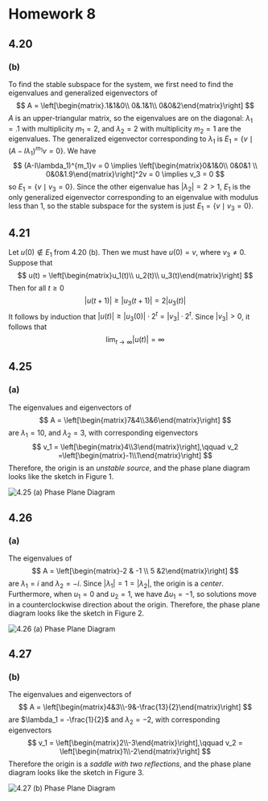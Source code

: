 # Homework 8

## 4.20

### (b)

To find the stable subspace for the system, we first need to find the eigenvalues and generalized eigenvectors of
$$
A = \left[\begin{matrix}.1&1&0\\ 0&.1&1\\ 0&0&2\end{matrix}\right]
$$
$A$ is an upper-triangular matrix, so the eigenvalues are on the diagonal: $\lambda_1 = .1$ with multiplicity $m_1 = 2$, and $\lambda_2 = 2$ with multiplicity $m_2 = 1$ are the eigenvalues. The generalized eigenvector corresponding to $\lambda_1$ is $E_1 = \{v \mid (A-I\lambda_1)^{m_1}v = 0\}$. We have
$$
(A-I\lambda_1)^{m_1}v = 0 \implies \left[\begin{matrix}0&1&0\\ 0&0&1 \\ 0&0&1.9\end{matrix}\right]^2v = 0 \implies v_3 = 0
$$
so $E_1 = \{v \mid v_3 = 0\}$. Since the other eigenvalue has $|\lambda_2| = 2> 1$, $E_1$ is the only generalized eigenvector corresponding to an eigenvalue with modulus less than 1, so the stable subspace for the system is just $E_1 = \{v \mid v_3 = 0\}$.

## 4.21

Let $u(0) \notin E_1$ from 4.20 (b). Then we must have $u(0) =v$, where $v_3 \ne 0$. Suppose that
$$
u(t) = \left[\begin{matrix}u_1(t)\\ u_2(t)\\ u_3(t)\end{matrix}\right]
$$Then for all $t \ge 0$
$$
|u(t+1)| \ge |u_3(t+1)| = 2|u_3(t)|
$$
It follows by induction that $|u(t)| \ge |u_3(0)|\cdot2^t = |v_3|\cdot2^t$. Since $|v_3| > 0$, it follows that
$$
\lim_{t\to\infty} |u(t)| = \infty
$$

## 4.25

### (a)

The eigenvalues and eigenvectors of
$$
A = \left[\begin{matrix}7&4\\3&6\end{matrix}\right]
$$
are $\lambda_1 = 10$, and $\lambda_2 = 3$, with corresponding eigenvectors
$$
v_1 = \left[\begin{matrix}4\\3\end{matrix}\right],\qquad v_2 =\left[\begin{matrix}-1\\1\end{matrix}\right]
$$
Therefore, the origin is an _unstable source_, and the phase plane diagram looks like the sketch in Figure 1.

![4.25 (a) Phase Plane Diagram](4.25a.png)

## 4.26

### (a)

The eigenvalues of
$$
A = \left[\begin{matrix}-2 & -1 \\ 5 &2\end{matrix}\right]
$$
are $\lambda_1 = i$ and $\lambda_2 = -i$. Since $|\lambda_1|=1= |\lambda_2|$, the origin is a _center_. Furthermore, when $u_1 = 0$ and $u_2 =1$, we have $\Delta u_1 = -1$, so solutions move in a counterclockwise direction about the origin. Therefore, the phase plane diagram looks like the sketch in Figure 2.

![4.26 (a) Phase Plane Diagram](4.26a.png)

## 4.27

### (b)

The eigenvalues and eigenvectors of
$$
A = \left[\begin{matrix}4&3\\-9&-\frac{13}{2}\end{matrix}\right]
$$
are $\lambda_1 = -\frac{1}{2}$ and $\lambda_2 = -2$, with corresponding eigenvectors
$$
v_1 = \left[\begin{matrix}2\\-3\end{matrix}\right],\qquad v_2 = \left[\begin{matrix}1\\-2\end{matrix}\right]
$$
Therefore the origin is a _saddle with two reflections_, and the phase plane diagram looks like the sketch in Figure 3.

![4.27 (b) Phase Plane Diagram](4.27b.png)
